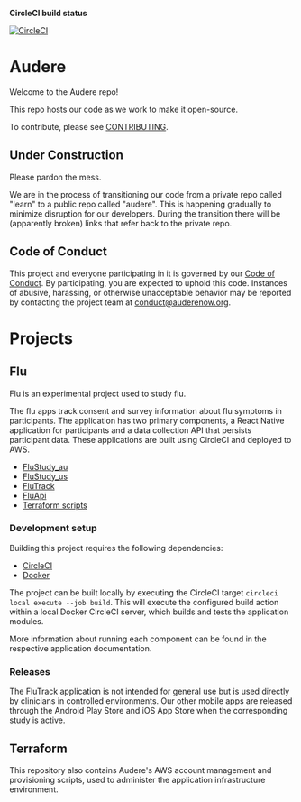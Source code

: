 **CircleCI build status**

[![CircleCI](https://circleci.com/gh/AudereNow/learn.svg?style=svg&circle-token=58430dd777deb478fd971a19ae00e94e5b0d9977)](https://circleci.com/gh/AudereNow/learn)

# Audere

Welcome to the Audere repo!

This repo hosts our code as we work to make it open-source.

To contribute, please see [CONTRIBUTING](CONTRIBUTING.md).

## Under Construction

Please pardon the mess.

We are in the process of transitioning our code from a private repo called "learn" to a public repo called "audere".
This is happening gradually to minimize disruption for our developers.
During the transition there will be (apparently broken) links that refer back to the private repo.

## Code of Conduct

This project and everyone participating in it is governed by our [Code of Conduct](CODE_OF_CONDUCT.md).
By participating, you are expected to uphold this code.
Instances of abusive, harassing, or otherwise unacceptable behavior may be reported by contacting the project team at conduct@auderenow.org.

# Projects

## Flu

Flu is an experimental project used to study flu.

The flu apps track consent and survey information about flu symptoms in participants.
The application has two primary components, a React Native application for participants and a data collection API that persists participant data.
These applications are built using CircleCI and deployed to AWS.

* [FluStudy_au](https://github.com/AudereNow/learn/tree/master/FluStudy_au)
* [FluStudy_us](https://github.com/AudereNow/learn/tree/master/FluStudy_us)
* [FluTrack](https://github.com/AudereNow/learn/tree/master/FluTrack)
* [FluApi](https://github.com/AudereNow/learn/tree/master/FluApi)
* [Terraform scripts](https://github.com/AudereNow/learn/tree/master/terraform)

### Development setup

Building this project requires the following dependencies:

* [CircleCI](https://circleci.com/)
* [Docker](https://www.docker.com/)

The project can be built locally by executing the CircleCI target `circleci local execute --job build`.
This will execute the configured build action within a local Docker CircleCI server, which builds and tests the application modules.

More information about running each component can be found in the respective application documentation.

### Releases

The FluTrack application is not intended for general use but is used directly by clinicians in controlled environments.
Our other mobile apps are released through the Android Play Store and iOS App Store when the corresponding study is active.

## Terraform

This repository also contains Audere's AWS account management and provisioning scripts, used to administer the application infrastructure environment.
